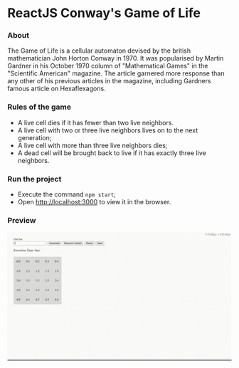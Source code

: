 # ReactJS Conway's Game of Life

### About

The Game of Life is a cellular automaton devised by the british mathematician John Horton Conway in 1970. It was popularised by Martin Gardner in his October 1970 column of "Mathematical Games" in the "Scientific American" magazine. The article garnered more response than any other of his previous articles in the magazine, including Gardners famous article on Hexaflexagons.

### Rules of the game

- A live cell dies if it has fewer than two live neighbors.
- A live cell with two or three live neighbors lives on to the next generation;
- A live cell with more than three live neighbors dies;
- A dead cell will be brought back to live if it has exactly three live neighbors.

### Run the project

- Execute the command `npm start`;
- Open [http://localhost:3000](http://localhost:3000) to view it in the browser.

### Preview

![image](https://github.com/FedExRU/life-the-game/blob/master/preview.gif)


